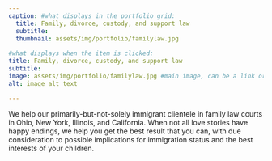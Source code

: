 ```yaml
---
caption: #what displays in the portfolio grid:
  title: Family, divorce, custody, and support law
  subtitle: 
  thumbnail: assets/img/portfolio/familylaw.jpg
  
#what displays when the item is clicked:
title: Family, divorce, custody, and support law
subtitle: 
image: assets/img/portfolio/familylaw.jpg #main image, can be a link or a file in assets/img/portfolio
alt: image alt text

---
```

We help our primarily-but-not-solely immigrant clientele in family law courts in Ohio, New York, Illinois, and California. 
When not all love stories have happy endings, we help you get the best result that you can, with due consideration to possible implications for immigration status and the best interests of your children.